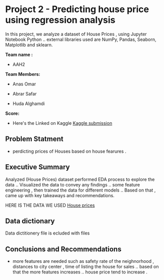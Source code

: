 

# Project 2 - Predicting house price using regression analysis 


In this project, we analyze a dataset of House Prices , using Jupyter Notebook Python .. external libraries used are NumPy, Pandas, Seaborn, Matplotlib and sklearn. 



__Team name :__

 * AAH2

__Team Members:__

 * Anas Omar 

 * Abrar Safar

 * Huda Alghamdi

__Score:__


 * Here's the Linked on Kaggle 
[Kaggle submission](https://www.kaggle.com/abrar2safar/kernel4364eeda41) 



## Problem Statment 
 
 * perdicting prices of Houses based on house fearures .


## Executive Summary

Analyzed (House Prices) dataset performed EDA process to explore the data ..  Visualized the data to convey any findings .. some feature engineering , then trained the data for different models .. Based on that , came up with key takeaways and recommendations.

HERE IS THE DATA WE USED
[House prices](https://www.kaggle.com/c/house-prices-advanced-regression-techniques)


## Data dictionary

Data dictitionery file is ecluded with files 



## Conclusions and Recommendations
* more features are needed such as safety rate of the neighnorhood , distances to city center , time of listing the house for sales ..
based on that the more features increases .. house price tend to increase . 


